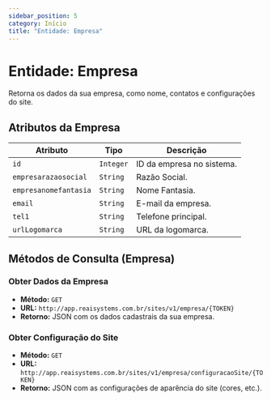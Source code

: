 ```yaml
---
sidebar_position: 5
category: Início
title: "Entidade: Empresa"
---
```


# Entidade: Empresa

Retorna os dados da sua empresa, como nome, contatos e configurações do site.

## Atributos da Empresa

| Atributo             | Tipo     | Descrição                                 |
| -------------------- | -------- | ----------------------------------------- |
| `id`                 | `Integer`| ID da empresa no sistema.                 |
| `empresarazaosocial` | `String` | Razão Social.                             |
| `empresanomefantasia`| `String` | Nome Fantasia.                            |
| `email`              | `String` | E-mail da empresa.                        |
| `tel1`               | `String` | Telefone principal.                       |
| `urlLogomarca`       | `String` | URL da logomarca.                         |

## Métodos de Consulta (Empresa)

### Obter Dados da Empresa

- **Método:** `GET`
- **URL:** `http://app.reaisystems.com.br/sites/v1/empresa/{TOKEN}`
- **Retorno:** JSON com os dados cadastrais da sua empresa.

### Obter Configuração do Site

- **Método:** `GET`
- **URL:** `http://app.reaisystems.com.br/sites/v1/empresa/configuracaoSite/{TOKEN}`
- **Retorno:** JSON com as configurações de aparência do site (cores, etc.).
